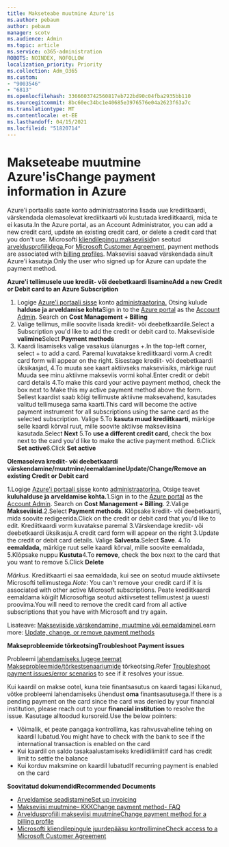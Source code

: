 ```yaml
---
title: Makseteabe muutmine Azure'is
ms.author: pebaum
author: pebaum
manager: scotv
ms.audience: Admin
ms.topic: article
ms.service: o365-administration
ROBOTS: NOINDEX, NOFOLLOW
localization_priority: Priority
ms.collection: Adm_O365
ms.custom:
- "9003546"
- "6813"
ms.openlocfilehash: 3366603742560817eb722bd90c04fba2935bb110
ms.sourcegitcommit: 8bc60ec34bc1e40685e3976576e04a2623f63a7c
ms.translationtype: MT
ms.contentlocale: et-EE
ms.lasthandoff: 04/15/2021
ms.locfileid: "51820714"
---
```

# <a name="change-payment-information-in-azure"></a><span data-ttu-id="e9896-102">Makseteabe muutmine Azure'is</span><span class="sxs-lookup"><span data-stu-id="e9896-102">Change payment information in Azure</span></span>

<span data-ttu-id="e9896-103">Azure'i portaalis saate konto administraatorina lisada uue krediitkaardi, värskendada olemasolevat krediitkaarti või kustutada krediitkaardi, mida te ei kasuta.</span><span class="sxs-lookup"><span data-stu-id="e9896-103">In the Azure portal, as an Account Administrator, you can add a new credit card, update an existing credit card, or delete a credit card that you don't use.</span></span> <span data-ttu-id="e9896-104">Microsofti [kliendilepingu makseviisid](https://docs.microsoft.com/azure/billing/billing-how-to-change-credit-card?WT.mc_id=Portal-Microsoft_Azure_Support#check-access-to-a-microsoft-customer-agreement)on seotud [arveldusprofiilidega.](https://docs.microsoft.com/azure/billing/billing-how-to-change-credit-card?WT.mc_id=Portal-Microsoft_Azure_Support#change-payment-method-for-a-billing-profile)</span><span class="sxs-lookup"><span data-stu-id="e9896-104">For [Microsoft Customer Agreement](https://docs.microsoft.com/azure/billing/billing-how-to-change-credit-card?WT.mc_id=Portal-Microsoft_Azure_Support#check-access-to-a-microsoft-customer-agreement), payment methods are associated with [billing profiles](https://docs.microsoft.com/azure/billing/billing-how-to-change-credit-card?WT.mc_id=Portal-Microsoft_Azure_Support#change-payment-method-for-a-billing-profile).</span></span> <span data-ttu-id="e9896-105">Makseviisi saavad värskendada ainult Azure'i kasutaja.</span><span class="sxs-lookup"><span data-stu-id="e9896-105">Only the user who signed up for Azure can update the payment method.</span></span>

<span data-ttu-id="e9896-106">**Azure'i tellimusele uue krediit- või deebetkaardi lisamine**</span><span class="sxs-lookup"><span data-stu-id="e9896-106">**Add a new Credit or Debit card to an Azure Subscription**</span></span>

1. <span data-ttu-id="e9896-107">Logige [Azure'i portaali sisse](https://portal.azure.com/) konto [administraatorina.](https://docs.microsoft.com/azure/billing/billing-subscription-transfer?WT.mc_id=Portal-Microsoft_Azure_Support#whoisaa) Otsing kulude **halduse ja arveldamise kohta**</span><span class="sxs-lookup"><span data-stu-id="e9896-107">Sign in to the [Azure portal](https://portal.azure.com/) as the [Account Admin](https://docs.microsoft.com/azure/billing/billing-subscription-transfer?WT.mc_id=Portal-Microsoft_Azure_Support#whoisaa). Search on **Cost Management + Billing**</span></span>
2. <span data-ttu-id="e9896-108">Valige tellimus, mille soovite lisada krediit- või deebetkaardile.</span><span class="sxs-lookup"><span data-stu-id="e9896-108">Select a Subscription you'd like to add the credit or debit card to.</span></span> <span data-ttu-id="e9896-109">Makseviiside **valimine**</span><span class="sxs-lookup"><span data-stu-id="e9896-109">Select **Payment methods**</span></span>
3. <span data-ttu-id="e9896-110">Kaardi lisamiseks valige vasakus ülanurgas +.</span><span class="sxs-lookup"><span data-stu-id="e9896-110">In the top-left corner, select + to add a card.</span></span> <span data-ttu-id="e9896-111">Paremal kuvatakse krediitkaardi vorm.</span><span class="sxs-lookup"><span data-stu-id="e9896-111">A credit card form will appear on the right.</span></span> <span data-ttu-id="e9896-112">Sisestage krediit- või deebetkaardi üksikasjad, 4.To muuta see kaart aktiivseks makseviisiks, märkige ruut Muuda see minu aktiivne makseviis vormi kohal.</span><span class="sxs-lookup"><span data-stu-id="e9896-112">Enter credit or debit card details 4.To make this card your active payment method, check the box next to Make this my active payment method above the form.</span></span> <span data-ttu-id="e9896-113">Sellest kaardist saab kõigi tellimuste aktiivne maksevahend, kasutades valitud tellimusega sama kaarti.</span><span class="sxs-lookup"><span data-stu-id="e9896-113">This card will become the active payment instrument for all subscriptions using the same card as the selected subscription.</span></span> <span data-ttu-id="e9896-114">Valige  5.To **kasuta muud krediitkaarti**, märkige selle kaardi kõrval ruut, mille soovite aktiivse makseviisina kasutada.</span><span class="sxs-lookup"><span data-stu-id="e9896-114">Select **Next** 5.To **use a different credit card**, check the box next to the card you'd like to make the active payment method.</span></span>
<span data-ttu-id="e9896-115">6.Click **Set active**</span><span class="sxs-lookup"><span data-stu-id="e9896-115">6.Click **Set active**</span></span>

<span data-ttu-id="e9896-116">**Olemasoleva krediit- või deebetkaardi värskendamine/muutmine/eemaldamine**</span><span class="sxs-lookup"><span data-stu-id="e9896-116">**Update/Change/Remove an existing Credit or Debit card**</span></span>

<span data-ttu-id="e9896-117">1.Logige [Azure'i portaali sisse](https://portal.azure.com/) konto [administraatorina.](https://docs.microsoft.com/azure/billing/billing-subscription-transfer?WT.mc_id=Portal-Microsoft_Azure_Support#whoisaa) Otsige teavet **kuluhalduse ja arveldamise kohta.**</span><span class="sxs-lookup"><span data-stu-id="e9896-117">1.Sign in to the [Azure portal](https://portal.azure.com/) as the [Account Admin](https://docs.microsoft.com/azure/billing/billing-subscription-transfer?WT.mc_id=Portal-Microsoft_Azure_Support#whoisaa). Search on **Cost Management + Billing**.</span></span>
<span data-ttu-id="e9896-118">2.Valige **Makseviisid**.</span><span class="sxs-lookup"><span data-stu-id="e9896-118">2.Select **Payment methods**.</span></span> <span data-ttu-id="e9896-119">Klõpsake krediit- või deebetkaarti, mida soovite redigeerida.</span><span class="sxs-lookup"><span data-stu-id="e9896-119">Click on the credit or debit card that you'd like to edit.</span></span> <span data-ttu-id="e9896-120">Krediitkaardi vorm kuvatakse paremal 3.Värskendage krediit- või deebetkaardi üksikasju.</span><span class="sxs-lookup"><span data-stu-id="e9896-120">A credit card form will appear on the right 3.Update the credit or debit card details.</span></span> <span data-ttu-id="e9896-121">Valige **Salvesta**.</span><span class="sxs-lookup"><span data-stu-id="e9896-121">Select **Save**.</span></span>
<span data-ttu-id="e9896-122">4.To **eemaldada,** märkige ruut selle kaardi kõrval, mille soovite eemaldada, 5.Klõpsake nuppu **Kustuta**</span><span class="sxs-lookup"><span data-stu-id="e9896-122">4.To **remove**, check the box next to the card that you want to remove 5.Click **Delete**</span></span>

<span data-ttu-id="e9896-123">_Märkus._ Krediitkaarti ei saa eemaldada, kui see on seotud muude aktiivsete Microsofti tellimustega.</span><span class="sxs-lookup"><span data-stu-id="e9896-123">_Note_: You can't remove your credit card if it is associated with other active Microsoft subscriptions.</span></span> <span data-ttu-id="e9896-124">Peate krediitkaardi eemaldama kõigilt Microsoftiga seotud aktiivsetest tellimustest ja uuesti proovima.</span><span class="sxs-lookup"><span data-stu-id="e9896-124">You will need to remove the credit card from all active subscriptions that you have with Microsoft and try again.</span></span>

<span data-ttu-id="e9896-125">Lisateave: [Makseviiside värskendamine, muutmine või eemaldamine](https://docs.microsoft.com/azure/billing/billing-how-to-change-credit-card?WT.mc_id=Portal-Microsoft_Azure_Support)</span><span class="sxs-lookup"><span data-stu-id="e9896-125">Learn more: [Update, change, or remove payment methods](https://docs.microsoft.com/azure/billing/billing-how-to-change-credit-card?WT.mc_id=Portal-Microsoft_Azure_Support)</span></span>

<span data-ttu-id="e9896-126">**Makseprobleemide tõrkeotsing**</span><span class="sxs-lookup"><span data-stu-id="e9896-126">**Troubleshoot Payment issues**</span></span>

<span data-ttu-id="e9896-127">Probleemi [lahendamiseks lugege teemat Makseprobleemide/tõrkestsenaariumide](https://support.microsoft.com/help/4505172/troubleshooting-payment-issues) tõrkeotsing.</span><span class="sxs-lookup"><span data-stu-id="e9896-127">Refer [Troubleshoot payment issues/error scenarios](https://support.microsoft.com/help/4505172/troubleshooting-payment-issues) to see if it resolves your issue.</span></span>

<span data-ttu-id="e9896-128">Kui kaardil on makse ootel, kuna teie finantsasutus on kaardi tagasi lükanud, võtke probleemi lahendamiseks ühendust **oma** finantsasutusega.</span><span class="sxs-lookup"><span data-stu-id="e9896-128">If there is a pending payment on the card since the card was denied by your financial institution, please reach out to your **financial institution** to resolve the issue.</span></span> <span data-ttu-id="e9896-129">Kasutage alltoodud kursoreid.</span><span class="sxs-lookup"><span data-stu-id="e9896-129">Use the below pointers:</span></span>

- <span data-ttu-id="e9896-130">Võimalik, et peate pangaga kontrollima, kas rahvusvaheline tehing on kaardil lubatud.</span><span class="sxs-lookup"><span data-stu-id="e9896-130">You might have to check with the bank to see if the international transaction is enabled on the card</span></span>
- <span data-ttu-id="e9896-131">Kui kaardil on saldo tasakaalustamiseks krediidilimiit</span><span class="sxs-lookup"><span data-stu-id="e9896-131">If card has credit limit to settle the balance</span></span>
- <span data-ttu-id="e9896-132">Kui korduv maksmine on kaardil lubatud</span><span class="sxs-lookup"><span data-stu-id="e9896-132">If recurring payment is enabled on the card</span></span>

<span data-ttu-id="e9896-133">**Soovitatud dokumendid**</span><span class="sxs-lookup"><span data-stu-id="e9896-133">**Recommended Documents**</span></span>

- [<span data-ttu-id="e9896-134">Arveldamise seadistamine</span><span class="sxs-lookup"><span data-stu-id="e9896-134">Set up invoicing</span></span>](https://azure.microsoft.com/pricing/invoicing/)
- [<span data-ttu-id="e9896-135">Makseviisi muutmine– KKK</span><span class="sxs-lookup"><span data-stu-id="e9896-135">Change payment method- FAQ</span></span>](https://docs.microsoft.com/azure/billing/billing-how-to-change-credit-card?WT.mc_id=Portal-Microsoft_Azure_Support#frequently-asked-questions)
- [<span data-ttu-id="e9896-136">Arveldusprofiili makseviisi muutmine</span><span class="sxs-lookup"><span data-stu-id="e9896-136">Change payment method for a billing profile</span></span>](https://docs.microsoft.com/azure/billing/billing-how-to-change-credit-card?WT.mc_id=Portal-Microsoft_Azure_Support#change-payment-method-for-a-billing-profile)
- [<span data-ttu-id="e9896-137">Microsofti kliendilepingule juurdepääsu kontrollimine</span><span class="sxs-lookup"><span data-stu-id="e9896-137">Check access to a Microsoft Customer Agreement</span></span>](https://docs.microsoft.com/azure/billing/billing-how-to-change-credit-card?WT.mc_id=Portal-Microsoft_Azure_Support#check-access-to-a-microsoft-customer-agreement)